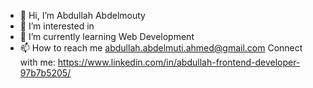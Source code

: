 - 👋 Hi, I’m Abdullah Abdelmouty
- 👀 I’m interested in 
- 🌱 I’m currently learning Web Development
- 📫 How to reach me abdullah.abdelmuti.ahmed@gmail.com
Connect with me:
https://www.linkedin.com/in/abdullah-frontend-developer-97b7b5205/
<!---
AbdullahAbdelmouty/AbdullahAbdelmouty is a ✨ special ✨ repository because its `README.md` (this file) appears on your GitHub profile.
You can click the Preview link to take a look at your changes.
--->

